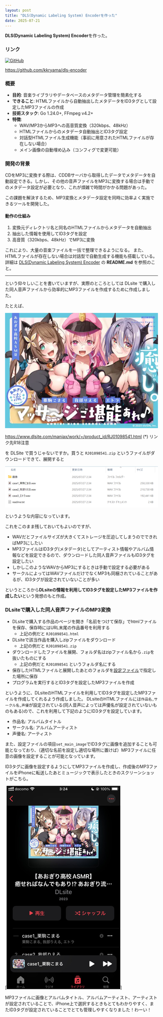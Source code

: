 ```yaml
---
layout: post
title: "DLS(Dynamic Labeling System) Encoderを作った"
date: 2025-07-21
---
```


**DLS(Dynamic Labeling System) Encoder**を作った。

### リンク
[![GitHub](https://img.shields.io/badge/GitHub-Repository-blue?logo=github)](https://github.com/kkryama/dls-encoder)

https://github.com/kkryama/dls-encoder


### 概要
- **目的**: 音楽ライブラリやデータベースのメタデータ管理を簡素化する
- **できること**: HTMLファイルから自動抽出したメタデータをID3タグとして設定したMP3ファイルの作成
- **技術スタック**: Go 1.24.0+, FFmpeg v4.2+
- **特徴**: 
  - WAV/MP3からMP3への高音質変換（320kbps、48kHz）
  - HTMLファイルからのメタデータ自動抽出とID3タグ設定
  - 対話型HTMLファイル生成機能（事前に用意されたHTMLファイルが存在しない場合）
  - メイン画像の自動埋め込み（コンフィグで変更可能）


### 開発の背景
CDをMP3に変換する際は、CDDBサーバから取得したデータでメタデータを自動設定できる。しかし、その他の音声ファイルをMP3に変換する場合は手動でのメタデータ設定が必要となり、これが煩雑で時間がかかる問題があった。

この課題を解決するため、MP3変換とメタデータ設定を同時に効率よく実施できるツールを開発した。

#### 動作の仕組み
1. 変換元ディレクトリ名と同名のHTMLファイルからメタデータを自動抽出
2. 抽出した情報を使用してID3タグを設定
3. 高音質（320kbps、48kHz）でMP3に変換

これにより、大量の音楽ファイルを一括で整理できるようになる。
また、HTMLファイルが存在しない場合は対話型で自動生成する機能も搭載している。
詳細は [DLS(Dynamic Labeling System) Encoder](https://github.com/kkryama/dls-encoder) の **README.md** を参照のこと。

---

という仰々しいことを書いていますが、実際のところとしては DLsite で購入した同人音声ファイルから効率的にMP3ファイルを作成するために作成しました。

たとえば、

[![【あおぎり高校ASMR】癒せればなんでもあり!? あおぎり流マッサージご堪能あれ♪(耳マッサージ・心音・オイル・泡)](/assets/images/diary/assets/RJ01098541_img_main.webp)](https://www.dlsite.com/maniax/work/=/product_id/RJ01098541.html)

https://www.dlsite.com/maniax/work/=/product_id/RJ01098541.html (*) リンク先R18注意


を DLSite で買うじゃないですか。買うと `RJ01098541.zip` というファイルがダウンロードできて、展開すると

![Contents of extracted RJ01098541.zip file](/assets/images/diary/2025-07-27-folder.png)

というような内容になっています。

これをこのまま残しておいてもよいのですが、

- WAVだとファイルサイズが大きくてストレージを圧迫してしまうのでできればMP3にしたい
- MP3ファイルはID3タグ(メタデータ)としてアーティスト情報やアルバム情報などを設定できるので、ダウンロードした同人音声ファイルもID3タグを設定したい
- しかしこのようなWAVからMP3にするときは手動で設定する必要がある
- サークルによってはWAVファイルだけでなくMP3も同梱されていることがあるが、ID3タグが設定されていないことが多い

というところから**DLsiteの情報を利用してID3タグを設定したMP3ファイルを作成したい**という発想のもと作成。

### DLsiteで購入した同人音声ファイルのMP3変換

- DLsiteで購入する作品のページを開き「名前をつけて保存」でhtmlファイルを保存、保存時にはURL末尾の作品番号を利用する
    - 上記の例だと `RJ01098541.html`
- DLsiteで該当作品を購入しzipファイルをダウンロード
    - 上記の例だと `RJ01098541.zip`
- ダウンロードしたファイルを展開、フォルダ名はzipファイル名から`.zip`を抜いたものにする
    - 上記の例だと `RJ01098541` というフォルダ名にする
- 保存したHTMLファイルと展開したあとのフォルダを[設定ファイル](https://github.com/kkryama/dls-encoder/blob/main/config/config.toml)で指定した場所に保存
- プログラムを実行するとID3タグを設定したMP3ファイルを作成

というように、DLsiteのHTMLファイルを利用してID3タグを設定したMP3ファイルを作成してくれるよう作成しました。
DLsiteのHTMLファイルには`作品名,サークル名,声優`が設定されている(同人音声によっては声優名が設定されていないものもある)ので、これを利用して下記のようにID3タグを設定しています。

- 作品名: アルバムタイトル
- サークル名: アルバムアーティスト
- 声優名: アーティスト

また、設定ファイルの項目`set_main_image`でID3タグに画像を追加することも可能となっており、（適切な名前を設定し適切な場所に置けば）MP3ファイルに任意の画像を設定することが可能となっています。

ID3タグに画像を設定するようにしてMP3ファイルを作成し、作成後のMP3ファイルをiPhoneに転送したあとミュージックで表示したときのスクリーンショットがこちら。

[![iPhone上で取得したミュージックのスクリーンショット](/assets/images/diary/2025-07-27-iPhone.jpg)]

MP3ファイルに画像とアルバムタイトル、アルバムアーティスト、アーティストが設定されていることで、iPhone上で選択するときもとてもわかりやすく、またID3タグが設定されていることでとても管理しやすくなりました！わーい！